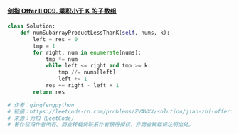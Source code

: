 #### [剑指 Offer II 009. 乘积小于 K 的子数组](https://leetcode-cn.com/problems/ZVAVXX/)



```python
class Solution:
    def numSubarrayProductLessThanK(self, nums, k):
        left = res = 0
        tmp = 1
        for right, num in enumerate(nums):
            tmp *= num
            while left <= right and tmp >= k:
                tmp //= nums[left]
                left += 1
            res += right - left + 1
        return res

# 作者：qingfengpython
# 链接：https://leetcode-cn.com/problems/ZVAVXX/solution/jian-zhi-offerii009cheng-ji-xiao-yu-kde-q158e/
# 来源：力扣（LeetCode）
# 著作权归作者所有。商业转载请联系作者获得授权，非商业转载请注明出处。
```

